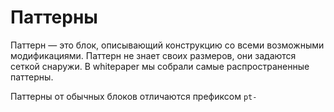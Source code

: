 # Паттерны

Паттерн — это блок, описывающий конструкцию со всеми возможными модификациями.
Паттерн не знает своих размеров, они задаются сеткой снаружи.
В whitepaper мы собрали самые распространенные паттерны.

Паттерны от обычных блоков отличаются префиксом `pt-`
